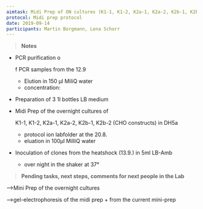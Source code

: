 ```yaml
---
aimtask: Midi Prep of ON cultures (K1-1, K1-2, K2a-1, K2a-2, K2b-1, K2b-2); Preparation of new LB Medium, PCR purification of PCR samples from the 12.9.; inoculation of clones from the heatshock from the 13.9. in 5ml LB-Amp
protocol: Midi prep protocol
date: 2019-09-14
participants: Martin Borgmann, Lena Schorr
---
```



> **Notes**

- PCR purification o

  f PCR samples from the 12.9

  - Elution in 150 µl MiliQ water
  - concentration:

- Preparation of 3 1l bottles LB medium

- Midi Prep of the overnight cultures of

   

  K1-1, K1-2, K2a-1, K2a-2, K2b-1, K2b-2 (CHO constructs) in DH5a

  - protocol ion labfolder at the 20.8.
  - eluation in 100µl MilliQ water

- Inoculation of clones from the heatshock (13.9.) in 5ml LB-Amb

  - over night in the shaker at 37°

> **Pending tasks, next steps, comments for next people in the Lab**

-->Mini Prep of the overnight cultures

-->gel-electrophoresis of the midi prep + from the current mini-prep